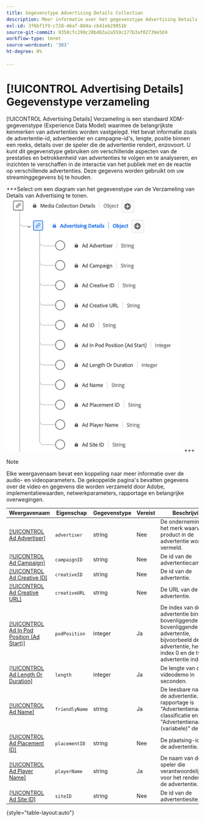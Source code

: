 ```yaml
---
title: Gegevenstype Advertising Details Collection
description: Meer informatie over het gegevenstype Advertising Details Collection Experience Data Model (XDM).
exl-id: 3f6bf1f9-c728-46af-804a-cb41eb29951b
source-git-commit: 9350cfc299c20bd63a2a559c177b3af02739e5b9
workflow-type: tm+mt
source-wordcount: '303'
ht-degree: 0%

---
```


# [!UICONTROL Advertising Details] Gegevenstype verzameling

[!UICONTROL Advertising Details] Verzameling is een standaard XDM-gegevenstype (Experience Data Model) waarmee de belangrijkste kenmerken van advertenties worden vastgelegd. Het bevat informatie zoals de advertentie-id, adverteerder en campagne-id&#39;s, lengte, positie binnen een reeks, details over de speler die de advertentie rendert, enzovoort. U kunt dit gegevenstype gebruiken om verschillende aspecten van de prestaties en betrokkenheid van advertenties te volgen en te analyseren, en inzichten te verschaffen in de interactie van het publiek met en de reactie op verschillende advertenties. Deze gegevens worden gebruikt om uw streaminggegevens bij te houden.

+++Select om een diagram van het gegevenstype van de Verzameling van Details van Advertising te tonen.
![ A diagram van het gegevenstype van de Inzameling van de Details van Advertising.](../images/data-types/advertising-details-collection.png)
+++

>[!NOTE]
>
>Elke weergavenaam bevat een koppeling naar meer informatie over de audio- en videoparameters. De gekoppelde pagina&#39;s bevatten gegevens over de video en gegevens die worden verzameld door Adobe, implementatiewaarden, netwerkparameters, rapportage en belangrijke overwegingen.

| Weergavenaam | Eigenschap | Gegevenstype | Vereist | Beschrijving |
|-----------------------------------------------------------------------------------------------------------------------------------------------------------------|-----------------|-----------|----------|-----------------------------------------------------------------------------------------------------------------------|
| [[!UICONTROL Ad Advertiser]](https://experienceleague.adobe.com/docs/media-analytics/using/implementation/variables/ad-parameters.html#advertiser) | `advertiser` | string | Nee | De onderneming of het merk waarvan het product in de advertentie wordt vermeld. |
| [[!UICONTROL Ad Campaign]](https://experienceleague.adobe.com/docs/media-analytics/using/implementation/variables/ad-parameters.html#campaign-id) | `campaignID` | string | Nee | De id van de advertentiecampagne. |
| [[!UICONTROL Ad Creative ID]](https://experienceleague.adobe.com/docs/media-analytics/using/implementation/variables/ad-parameters.html#creative-id) | `creativeID` | string | Nee | De id van de advertentie. |
| [[!UICONTROL Ad Creative URL]](https://experienceleague.adobe.com/docs/media-analytics/using/implementation/variables/ad-parameters.html#creative-url) | `creativeURL` | string | Nee | De URL van de advertentie. |
| [[!UICONTROL Ad In Pod Position (Ad Start)]](https://experienceleague.adobe.com/docs/media-analytics/using/implementation/variables/ad-parameters.html#ad-start) | `podPosition` | integer | Ja | De index van de advertentie binnen de bovenliggende en bovenliggende advertentie, bijvoorbeeld de eerste advertentie, heeft index 0 en de tweede advertentie index 1. |
| [[!UICONTROL Ad Length Or Duration]](https://experienceleague.adobe.com/docs/media-analytics/using/implementation/variables/ad-parameters.html#ad-length) | `length` | integer | Ja | De lengte van de videodemo in seconden. |
| [[!UICONTROL Ad Name]](https://experienceleague.adobe.com/docs/media-analytics/using/implementation/variables/ad-parameters.html#ad-name) | `friendlyName` | string | Ja | De leesbare naam van de advertentie. Bij de rapportage is &quot;Advertentienaam&quot; de classificatie en &quot;Advertentienaam (variabele)&quot; de eVar. |
| [[!UICONTROL Ad Placement ID]](https://experienceleague.adobe.com/docs/media-analytics/using/implementation/variables/ad-parameters.html#placement-id) | `placementID` | string | Nee | De plaatsing-id van de advertentie. |
| [[!UICONTROL Ad Player Name]](https://experienceleague.adobe.com/docs/media-analytics/using/implementation/variables/ad-parameters.html#ad-player-name) | `playerName` | string | Ja | De naam van de speler die verantwoordelijk is voor het renderen van de advertentie. |
| [[!UICONTROL Ad Site ID]](https://experienceleague.adobe.com/docs/media-analytics/using/implementation/variables/ad-parameters.html#site-id) | `siteID` | string | Nee | De id van de advertentiesite. |

{style="table-layout:auto"}
